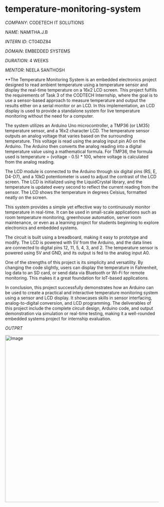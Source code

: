 # temperature-monitoring-system

*COMPANY*: CODETECH IT SOLUTIONS

*NAME*: NAMITHA.J.B

*INTERN ID*: CT04DZ84

*DOMAIN*: EMBEDDED SYSTEMS

*DURATION*: 4 WEEKS

*MENTOR*: NEELA SANTHOSH


**The Temperature Monitoring System is an embedded electronics project designed to read ambient temperature using a temperature sensor and display the real-time temperature on a 16x2 LCD screen. This project fulfills the requirements of Task 3 of the CODTECH Internship, where the goal is to use a sensor-based approach to measure temperature and output the results either on a serial monitor or an LCD. In this implementation, an LCD display is used to provide a standalone system for live temperature monitoring without the need for a computer.

The system utilizes an Arduino Uno microcontroller, a TMP36 (or LM35) temperature sensor, and a 16x2 character LCD. The temperature sensor outputs an analog voltage that varies based on the surrounding temperature. This voltage is read using the analog input pin A0 on the Arduino. The Arduino then converts the analog reading into a digital temperature value using a mathematical formula. For TMP36, the formula used is temperature = (voltage - 0.5) * 100, where voltage is calculated from the analog reading.

The LCD module is connected to the Arduino through six digital pins (RS, E, D4-D7), and a 10kΩ potentiometer is used to adjust the contrast of the LCD screen. The LCD is initialized using the LiquidCrystal library, and the temperature is updated every second to reflect the current reading from the sensor. The LCD shows the temperature in degrees Celsius, formatted neatly on the screen.

This system provides a simple yet effective way to continuously monitor temperature in real-time. It can be used in small-scale applications such as room temperature monitoring, greenhouse automation, server room maintenance, or even as a learning project for students beginning to explore electronics and embedded systems.

The circuit is built using a breadboard, making it easy to prototype and modify. The LCD is powered with 5V from the Arduino, and the data lines are connected to digital pins 12, 11, 5, 4, 3, and 2. The temperature sensor is powered using 5V and GND, and its output is fed to the analog input A0.

One of the strengths of this project is its simplicity and versatility. By changing the code slightly, users can display the temperature in Fahrenheit, log data to an SD card, or send data via Bluetooth or Wi-Fi for remote monitoring. This makes it a great foundation for IoT-based applications.

In conclusion, this project successfully demonstrates how an Arduino can be used to create a practical and interactive temperature monitoring system using a sensor and LCD display. It showcases skills in sensor interfacing, analog-to-digital conversion, and LCD programming. The deliverables of this project include the complete circuit design, Arduino code, and output demonstration via simulation or real-time testing, making it a well-rounded embedded systems project for internship evaluation.

*OUTPRT*

<img width="1366" height="546" alt="Image" src="https://github.com/user-attachments/assets/4ef63594-e983-49b6-b2c2-003797184ce9" />


